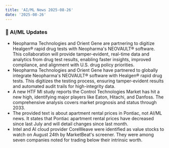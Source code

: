 ```yaml
---
title: 'AI/ML News 2025-08-26'
date: '2025-08-26'
---
```


### 🚀 AI/ML Updates

- Neopharma Technologies and Orient Gene are partnering to digitize Healgen® rapid drug tests with Neopharma's NEOVAULT® software. This collaboration will provide tamper-evident, real-time data and analytics from drug test results, enabling faster insights, improved compliance, and alignment with U.S. drug policy priorities.
- Neopharma Technologies and Orient Gene have partnered to globally integrate Neopharma's NEOVAULT® software with Healgen® rapid drug tests. This digitizes the testing process, ensuring tamper-evident results and automated audit trails for high-integrity data.
- A new HTF MI study reports the Control Technologies Market has hit a new high, identifying major players like Eaton, Hitachi, and Danfoss. The comprehensive analysis covers market prognosis and status through 2033.
- The provided text is about apartment rental prices in Pontiac, not AI/ML news. It states that Pontiac apartment rental prices have decreased since last July and will detail changes since last month.
- Intel and AI cloud provider CoreWeave were identified as value stocks to watch on August 24th by MarketBeat's screener. They were among seven companies noted for trading below their intrinsic worth.
